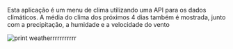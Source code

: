 Esta aplicação é um menu de clima utilizando uma API para os dados climáticos. A média do clima dos próximos 4 dias também é mostrada, junto com a precipitação, a humidade e a velocidade do vento



![print weatherrrrrrrrrrr](https://github.com/bernardo-dmartins/Neww-weather-app/assets/122489427/f25f8b77-3234-48d6-9a7b-8341de298f7d)
